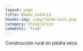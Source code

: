 ```yaml
---
layout: page
title: Bombo Loteria
header-img: /img/fondo-azul.png
category: Etnográfico
comments: 'true'
---
```



Construcción rural en piedra seca.
